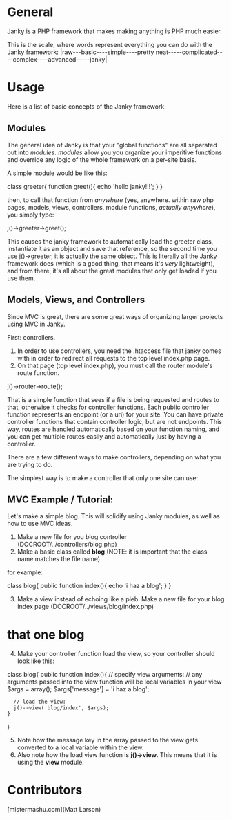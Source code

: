General
=======

Janky is a PHP framework that makes making anything is PHP much easier.

This is the scale, where words represent everything you can do with the Janky framework:
|raw---basic----simple----pretty neat-----complicated----complex----advanced-----janky|


Usage
=====

Here is a list of basic concepts of the Janky framework.


Modules
-------

The general idea of Janky is that your "global functions" are all separated out into *modules*.
*modules* allow you you organize your imperitive functions and override any logic of the whole framework on a per-site basis.

A simple module would be like this:

  class greeter{
    function greet(){
	  echo 'hello janky!!!';
	}
  }

then, to call that function from *anywhere* (yes, anywhere. within raw php pages, models, views, controllers, module functions, *actually anywhere*), you simply type:

  j()->greeter->greet();

This causes the janky framework to automatically load the greeter class, instantiate it as an object and save that reference, so the second time you use j()->greeter, it is actually the same object.
This is literally all the Janky framework does (which is a good thing, that means it's *very* lightweight), and from there, it's all about the great modules that only get loaded if you use them.


Models, Views, and Controllers
--------------------------

Since MVC is great, there are some great ways of organizing larger projects using MVC in Janky.

First: controllers.
1) In order to use controllers, you need the .htaccess file that janky comes with in order to redirect all requests to the top level index.php page.
2) On that page (top level index.php), you must call the router module's route function.

  j()->router->route();

That is a simple function that sees if a file is being requested and routes to that, otherwise it checks for controller functions.
Each public controller function represents an endpoint (or a uri) for your site.
You can have private controller functions that contain controller logic, but are not endpoints.
This way, routes are handled automatically based on your function naming, and you can get multiple routes easily and automatically just by having a controller.

There are a few different ways to make controllers, depending on what you are trying to do.

The simplest way is to make a controller that only one site can use:


MVC Example / Tutorial:
-----------

Let's make a simple blog. This will solidify using Janky modules, as well as how to use MVC ideas.

1) Make a new file for you blog controller (DOCROOT/../controllers/blog.php)
2) Make a basic class called **blog** (NOTE: it is important that the class name matches the file name)

for example:

  class blog{
    public function index(){
	  echo 'i haz a blog';
	}
  }

3) Make a view instead of echoing like a pleb. Make a new file for your blog index page (DOCROOT/../views/blog/index.php)

  <h1>that one blog</h1>
  <p><?=$message?></p>

4) Make your controller function load the view, so your controller should look like this:

  class blog{
    public function index(){
	  // specify view arguments:
	  // any arguments passed into the view function will be local variables in your view
	  $args = array();
	  $args['message'] = 'i haz a blog';
      
      // load the view:
	  j()->view('blog/index', $args);
	}
  }

5) Note how the message key in the array passed to the view gets converted to a local variable within the view.
6) Also note how the load view function is **j()->view**.  This means that it is using the **view** module.


Contributors
============

[mistermashu.com](Matt Larson)